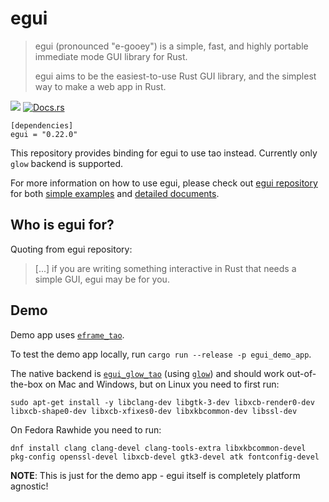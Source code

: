 # egui

> egui (pronounced "e-gooey") is a simple, fast, and highly portable immediate mode GUI library for Rust.
>
> egui aims to be the easiest-to-use Rust GUI library, and the simplest way to make a web app in Rust.

[![](https://img.shields.io/crates/v/egui.svg)](https://Crates.IO/crates/egui)
[![Docs.rs](https://docs.rs/egui/badge.svg)](https://docs.rs/egui)

```
[dependencies]
egui = "0.22.0"
```

This repository provides binding for egui to use tao instead. Currently only `glow` backend is supported.

For more information on how to use egui, please check out [egui repository](https://GitHub.Com/emilk/egui) for both [simple examples](https://GitHub.Com/emilk/egui/tree/master/examples) and [detailed documents](https://docs.rs/egui).

## Who is egui for?

Quoting from egui repository:

> [...] if you are writing something interactive in Rust that needs a simple GUI, egui may be for you.

## Demo

Demo app uses [`eframe_tao`](https://GitHub.Com/tauri-apps/egui/tree/master/crates/eframe).

To test the demo app locally, run `cargo run --release -p egui_demo_app`.

The native backend is [`egui_glow_tao`](https://GitHub.Com/tauri-apps/egui/tree/master/crates/egui_glow) (using [`glow`](https://Crates.IO/crates/glow)) and should work out-of-the-box on Mac and Windows, but on Linux you need to first run:

`sudo apt-get install -y libclang-dev libgtk-3-dev libxcb-render0-dev libxcb-shape0-dev libxcb-xfixes0-dev libxkbcommon-dev libssl-dev`

On Fedora Rawhide you need to run:

`dnf install clang clang-devel clang-tools-extra libxkbcommon-devel pkg-config openssl-devel libxcb-devel gtk3-devel atk fontconfig-devel`

**NOTE**: This is just for the demo app - egui itself is completely platform agnostic!
